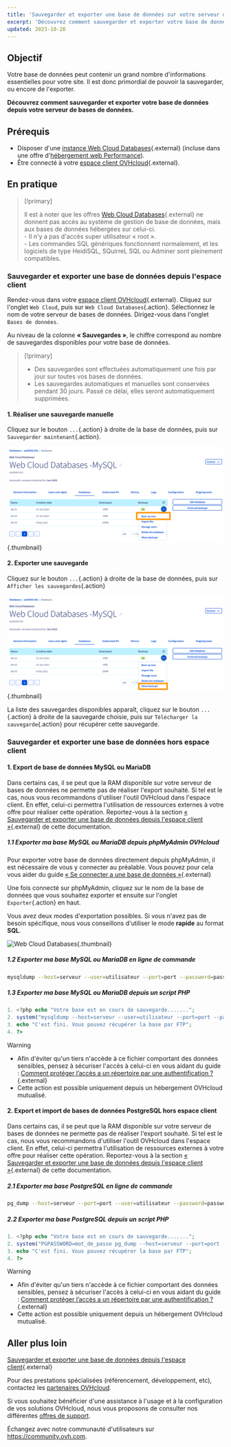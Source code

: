 ```yaml
---
title: 'Sauvegarder et exporter une base de données sur votre serveur de bases de données'
excerpt: 'Découvrez comment sauvegarder et exporter votre base de données'
updated: 2023-10-26
---
```


## Objectif

Votre base de données peut contenir un grand nombre d'informations essentielles pour votre site. Il est donc primordial de pouvoir la sauvegarder, ou encore de l'exporter.

**Découvrez comment sauvegarder et exporter votre base de données depuis votre serveur de bases de données.**

## Prérequis

- Disposer d'une [instance Web Cloud Databases](https://www.ovhcloud.com/fr-ca/web-cloud/databases/){.external} (incluse dans une offre d'[hébergement web Performance](https://www.ovhcloud.com/fr-ca/web-hosting/)).
- Être connecté à votre [espace client OVHcloud](/links/manager){.external}.

## En pratique

> [!primary]
>
> Il est à noter que les offres [Web Cloud Databases](https://www.ovh.com/fr/cloud-databases){.external} ne donnent pas accès au système de gestion de base de données, mais aux bases de données hébergées sur celui-ci. 
> <br> - Il n'y a pas d'accès super utilisateur « root ». 
> <br> - Les commandes SQL génériques fonctionnent normalement, et les logiciels de type HeidiSQL, SQuirreL SQL  ou Adminer sont pleinement compatibles.
> 

### Sauvegarder et exporter une base de données depuis l'espace client

Rendez-vous dans votre [espace client OVHcloud](/links/manager){.external}. Cliquez sur  l'onglet `Web Cloud`, puis sur `Web Cloud Databases`{.action}. Sélectionnez le nom de votre serveur de bases de données. Dirigez-vous dans l'onglet `Bases de données`.

Au niveau de la colonne **« Sauvegardes »**, le chiffre correspond au nombre de sauvegardes disponibles pour votre base de données.

> [!primary]
>
> - Des sauvegardes sont effectuées automatiquement une fois par jour
> sur toutes vos bases de données.
> - Les sauvegardes automatiques et manuelles sont conservées pendant 30 jours.
> Passé ce délai, elles seront automatiquement supprimées.

#### 1\. Réaliser une sauvegarde manuelle 

Cliquez sur le bouton `...`{.action} à droite de la base de données, puis sur `Sauvegarder maintenant`{.action}.

![Web Cloud Databases](images/back-up-now.png){.thumbnail}

#### 2\. Exporter une sauvegarde

Cliquez sur le bouton `...`{.action} à droite de la base de données, puis sur `Afficher les sauvegardes`{.action}

![Web Cloud Databases](images/show-backups.png){.thumbnail}

La liste des sauvegardes disponibles apparaît,  cliquez sur le bouton `...`{.action} à droite de la sauvegarde choisie, puis sur `Télécharger la sauvegarde`{.action} pour récupérer cette sauvegarde.

### Sauvegarder et exporter une base de données hors espace client

#### 1\. Export de base de données MySQL ou MariaDB

 Dans certains cas, il se peut que la RAM disponible sur votre serveur de bases de données ne permette pas de réaliser l'export souhaité. Si tel est le cas, nous vous recommandons d'utiliser l'outil OVHcloud dans l'espace client. En effet, celui-ci permettra l'utilisation de ressources externes à votre offre pour réaliser cette opération. Reportez-vous à la section [« Sauvegarder et exporter une base de données depuis l'espace client »](./#sauvegarder-et-exporter-une-base-de-donnees-depuis-lespace-client){.external} de cette documentation.

##### 1\.1 Exporter ma base MySQL ou MariaDB depuis phpMyAdmin OVHcloud 

Pour exporter votre base de données directement depuis phpMyAdmin, il est nécessaire de vous y connecter au préalable. Vous pouvez pour cela vous aider du guide [« Se connecter a une base de données  »](/pages/web_cloud/web_cloud_databases/connecting-to-database-on-database-server){.external}

Une fois connecté sur phpMyAdmin, cliquez sur le nom de la base de données que vous souhaitez exporter et ensuite sur l'onglet `Exporter`{.action} en haut.

Vous avez deux modes d'exportation possibles. Si vous n'avez pas de besoin spécifique, nous vous conseillons d'utiliser le mode **rapide** au format **SQL**.

![Web Cloud Databases](images/pma-export-backup-web-cloud-db.png){.thumbnail}

##### 1\.2 Exporter ma base MySQL ou MariaDB en ligne de commande

```bash
mysqldump --host=serveur --user=utilisateur --port=port --password=password nom_de_la_base > nom_de_la_base.sql
```

##### 1\.3 Exporter ma base MySQL ou MariaDB depuis un script PHP

```php
1. <?php echo "Votre base est en cours de sauvegarde.......";
2. system("mysqldump --host=serveur --user=utilisateur --port=port --password=password nom_de_la_base > nom_de_la_base.sql");
3. echo "C'est fini. Vous pouvez récupérer la base par FTP";
4. ?>
```

> [!warning]
>
> - Afin d'éviter qu'un tiers n'accède à ce fichier comportant des données sensibles, pensez à sécuriser l'accès à celui-ci en vous aidant du guide : [Comment protéger l’accès a un répertoire par une authentification ?](/pages/web_cloud/web_hosting/ssh_on_webhosting){.external}
> - Cette action est possible uniquement depuis un hébergement OVHcloud mutualisé.
>

#### 2\. Export et import de bases de données PostgreSQL hors espace client

 Dans certains cas, il se peut que la RAM disponible sur votre serveur de bases de données ne permette pas de réaliser l'export souhaité. Si tel est le cas, nous vous recommandons d'utiliser l'outil OVHcloud dans l'espace client. En effet, celui-ci permettra l'utilisation de ressources externes à votre offre pour réaliser cette opération. Reportez-vous à la section [« Sauvegarder et exporter une base de données depuis l'espace client »](./#sauvegarder-et-exporter-une-base-de-donnees-depuis-lespace-client){.external} de cette documentation.
 
##### 2\.1 Exporter ma base PostgreSQL en ligne de commande

```bash
pg_dump --host=serveur --port=port --user=utilisateur --password=password nom_de_la_base > nom_de_la_base.sql
```

##### 2\.2 Exporter ma base PostgreSQL depuis un script PHP

```php
1. <?php echo "Votre base est en cours de sauvegarde.......";
2. system("PGPASSWORD=mot_de_passe pg_dump --host=serveur --port=port --user=utilisateur --password=password nom_de_la_base > nom_de_la_base.sql");
3. echo "C'est fini. Vous pouvez récupérer la base par FTP";
4. ?>
```

> [!warning]
>
> - Afin d'éviter qu'un tiers n'accède à ce fichier comportant des données sensibles, pensez à sécuriser l'accès à celui-ci en vous aidant du guide : [Comment protéger l’accès a un répertoire par une authentification ?](/pages/web_cloud/web_hosting/ssh_on_webhosting){.external}
> - Cette action est possible uniquement depuis un hébergement OVHcloud mutualisé.
>

## Aller plus loin

[Sauvegarder et exporter une base de données depuis l'espace client](./#sauvegarder-et-exporter-une-base-de-donnees-depuis-lespace-client){.external}

Pour des prestations spécialisées (référencement, développement, etc), contactez les [partenaires OVHcloud](https://partner.ovhcloud.com/fr/).

Si vous souhaitez bénéficier d'une assistance à l'usage et à la configuration de vos solutions OVHcloud, nous vous proposons de consulter nos différentes [offres de support](https://www.ovhcloud.com/fr-ca/support-levels/).

Échangez avec notre communauté d'utilisateurs sur <https://community.ovh.com>.